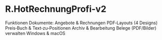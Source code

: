 # R.HotRechnungProfi-v2
Funktionen Dokumente: Angebote &amp; Rechnungen PDF‑Layouts (4 Designs) Preis‑Buch &amp; Text‑zu‑Positionen Archiv &amp; Bearbeitung Belege (PDF/Bilder) verwalten Windows &amp; macOS
